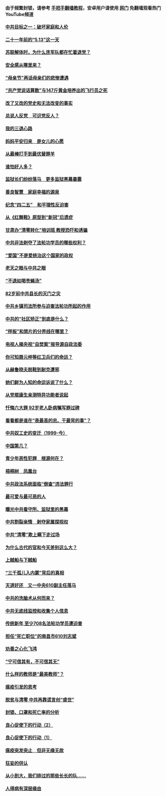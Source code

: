 #### 由于频繁封锁，请参考 [手把手翻墙教程](https://github.com/gfw-breaker/guides/wiki/)，安卓用户请使用 [网门](https://github.com/gfw-breaker/nogfw/blob/master/dl.md?t=05131801) 免翻墙观看热门YouTube频道 

#### [中共目标之一：破坏家庭和人伦](../pages/19/424454.md?t=05131801) 

#### [二十一年前的“5.13”这一天](../pages/19/424814.md?t=05131801) 

#### [苏联解体时，为什么连军队都在忙着退党？](../pages/19/424335.md?t=05131801) 

#### [安全感从哪里来？](../pages/19/424336.md?t=05131801) 

#### [“母亲节”再话母亲们的悲惨遭遇](../pages/19/424234.md?t=05131801) 

#### [“共产党说话算数”与147斤黄金培养出的飞行员之死](../pages/19/424115.md?t=05131801) 

#### [改了又改的党史和无法改变的事实](../pages/19/424037.md?t=05131801) 

#### [总说人反党　可识党反人？](../pages/19/423820.md?t=05131801) 

#### [我的三退心路](../pages/19/423876.md?t=05131801) 

#### [妈妈平安归来　是女儿的心愿](../pages/19/423947.md?t=05131801) 

#### [从最棒打手到最优替罪羊](../pages/19/423819.md?t=05131801) 

#### [谁怕好人多？](../pages/19/423774.md?t=05131801) 

#### [监狱长们纷纷落马　更多监狱黑幕暴露](../pages/19/423787.md?t=05131801) 

#### [善良智慧　家庭幸福的源泉](../pages/19/423632.md?t=05131801) 

#### [纪念“四二五”　和平理性反迫害](../pages/19/423660.md?t=05131801) 

#### [从《红舞鞋》原型到“新冠”后遗症](../pages/19/423509.md?t=05131801) 

#### [甘肃办“清零转化”培训班 教授恐吓和诱骗](../pages/19/423498.md?t=05131801) 

#### [中共非法剥夺了法轮功学员的哪些权利？](../pages/19/423392.md?t=05131801) 

#### [“爱国”不是爱统治这个国家的政权](../pages/19/423029.md?t=05131801) 

#### [老天之眼与中共之眼](../pages/19/423378.md?t=05131801) 

#### [“不退如喝苍蝇汤”](../pages/19/423287.md?t=05131801) 

#### [82岁前中共县长的灭门之灾](../pages/19/423055.md?t=05131801) 

#### [中共乡镇司法所参与迫害法轮功所起的作用](../pages/19/423064.md?t=05131801) 

#### [中共的“社区矫正”到底是什么？](../pages/19/422870.md?t=05131801) 

#### [“样板”和禁片的分界线在哪里？](../pages/19/422704.md?t=05131801) 

#### [电视人揭央视“自焚案”报导源自政法委](../pages/19/422770.md?t=05131801) 

#### [你可知聂元梓等红卫兵们的命运？](../pages/19/422848.md?t=05131801) 

#### [从赫鲁晓夫脱鞋到耐克遭邪](../pages/19/422826.md?t=05131801) 

#### [她们鲜为人知的命运诉说了什么？](../pages/19/422754.md?t=05131801) 

#### [从党棍康生亲测特异功能者说起](../pages/19/422657.md?t=05131801) 

#### [忏悔六大罪 92岁老人卧病嘱写罪过碑](../pages/19/422750.md?t=05131801) 

#### [看看都是谁在“表最高的忠、干最背的事”？](../pages/19/422703.md?t=05131801) 

#### [中共奴工史的变迁（1999-今）](../pages/19/422656.md?t=05131801) 

#### [中国第几？](../pages/19/422496.md?t=05131801) 

#### [青少年恶性犯罪　根源何在？](../pages/19/422449.md?t=05131801) 

#### [梧桐树　凤凰台](../pages/19/422442.md?t=05131801) 

#### [中共政法系统面临“倒查”违法罪行](../pages/19/422497.md?t=05131801) 

#### [最可爱与最可恶的人](../pages/19/422448.md?t=05131801) 

#### [曝光中共看守所、监狱里的黑幕](../pages/19/422390.md?t=05131801) 

#### [中共割裂亲情　剥夺家属探视权](../pages/19/422364.md?t=05131801) 

#### [中共“清零”欺上瞒下走过场](../pages/19/422306.md?t=05131801) 

#### [为什么古代的官和今天差别这么大？](../pages/19/422228.md?t=05131801) 

#### [上贼船与下贼船](../pages/19/422276.md?t=05131801) 

#### [“三千孤儿入内蒙”背后的真相](../pages/19/422229.md?t=05131801) 

#### [天道好还　又一中央610副主任落马](../pages/19/422155.md?t=05131801) 

#### [中共的洗脑术从何而来？](../pages/19/422154.md?t=05131801) 

#### [中共无底线监控和收集个人信息](../pages/19/422039.md?t=05131801) 

#### [传统新年 至少708名法轮功学员遭迫害](../pages/19/421946.md?t=05131801) 

#### [担任“死亡职位”的南昌市610刘志斌](../pages/19/421957.md?t=05131801) 

#### [劝善之心化飞鸿](../pages/19/421164.md?t=05131801) 

#### [“宁可信其有，不可信其无”](../pages/19/421691.md?t=05131801) 

#### [什么样的教师是“最美教师”？](../pages/19/421755.md?t=05131801) 

#### [瘟疫引发的思考](../pages/19/421594.md?t=05131801) 

#### [脱贫与清零 中共再靠谎言创“盛世”](../pages/19/421590.md?t=05131801) 

#### [封锁、口罩和死亡率的分析](../pages/19/421495.md?t=05131801) 

#### [良心促使下的行动（2）](../pages/19/421361.md?t=05131801) 

#### [良心促使下的行动（1）](../pages/19/421302.md?t=05131801) 

#### [瘟疫突发突止　但非无缘无故](../pages/19/421281.md?t=05131801) 

#### [狂妄的供认](../pages/19/421199.md?t=05131801) 

#### [从小到大，我们排过的那些长长的队……](../pages/19/421243.md?t=05131801) 

#### [人得病有深层缘由](../pages/19/420864.md?t=05131801) 

